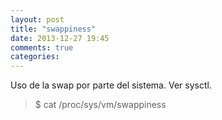 ```yaml
---
layout: post
title: "swappiness"
date: 2013-12-27 19:45
comments: true
categories: 
---
```

Uso de la swap por parte del sistema. Ver sysctl.

>$  cat /proc/sys/vm/swappiness

